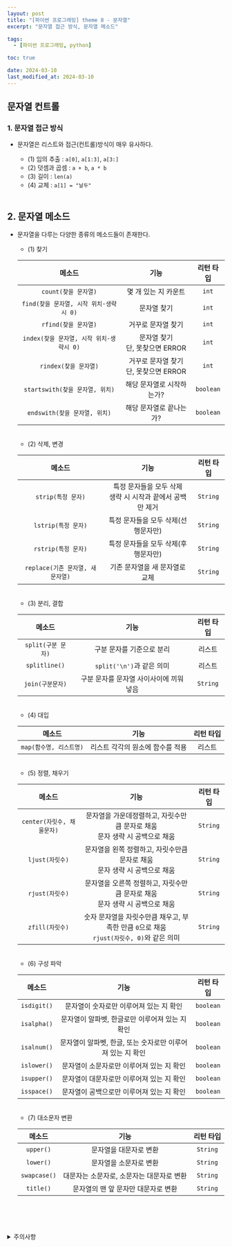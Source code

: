 ```yaml
---
layout: post
title: "[파이썬 프로그래밍] theme 8 - 문자열"
excerpt: "문자열 접근 방식, 문자열 메소드"

tags:
  - [파이썬 프로그래밍, python]

toc: true

date: 2024-03-10
last_modified_at: 2024-03-10
---
```

## 문자열 컨트롤
### 1. 문자열 접근 방식
- 문자열은 리스트와 접근(컨트롤)방식이 매우 유사하다.  
  - (1) 임의 추출 : `a[0]`, `a[1:3]`, `a[3:]`
  - (2) 덧셈과 곱셈 : `a + b`, `a * b`
  - (3) 길이 : `len(a)`
  - (4) 교체 : `a[1] = "날두"`

  <br>

## 2. 문자열 메소드
- 문자열을 다루는 다양한 종류의 메소드들이 존재한다.  

  - (1) 찾기

  |메소드|기능|리턴 타입|
  |:---:|:---:|:---:|
  |`count(찾을 문자열)`|몇 개 있는 지 카운트|`int`|
  |`find(찾을 문자열, 시작 위치-생략시 0)`|문자열 찾기|`int`|
  |`rfind(찾을 문자열)`|거꾸로 문자열 찾기|`int`|
  |`index(찾을 문자열, 시작 위치-생략시 0)`|문자열 찾기<br>단, 못찾으면 ERROR|`int`|
  |`rindex(찾을 문자열)`|거꾸로 문자열 찾기<br>단, 못찾으면 ERROR|`int`|
  |`startswith(찾을 문자열, 위치)`|해당 문자열로 시작하는가?|`boolean`|
  |`endswith(찾을 문자열, 위치)`|해당 문자열로 끝나는가?|`boolean`|

  <br>

  - (2) 삭제, 변경
  
  |메소드|기능|리턴 타입|
  |:---:|:---:|:---:|
  |`strip(특정 문자)`|특정 문자들을 모두 삭제<br>생략 시 시작과 끝에서 공백만 제거|`String`|
  |`lstrip(특정 문자)`|특정 문자들을 모두 삭제(선행문자만)|`String`|
  |`rstrip(특정 문자)`|특정 문자들을 모두 삭제(후행문자만)|`String`|
  |`replace(기존 문자열, 새 문자열)`|기존 문자열을 새 문자열로 교체|`String`|

  <br>

  - (3) 분리, 결합

  |메소드|기능|리턴 타입|
  |:---:|:---:|:---:|
  |`split(구분 문자)`|구분 문자를 기준으로 분리|리스트|
  |`splitline()`|`split('\n')`과 같은 의미|리스트|
  |`join(구분문자)`|구분 문자를 문자열 사이사이에 끼워 넣음|`String`|

  <br>

  - (4) 대입

  |메소드|기능|리턴 타입|
  |:---:|:---:|:---:|
  |`map(함수명, 리스트명)`|리스트 각각의 원소에 함수를 적용|리스트|

  <br>

  - (5) 정렬, 채우기

  |메소드|기능|리턴 타입|
  |:---:|:---:|:---:|
  |`center(자릿수, 채울문자)`|문자열을 가운데정렬하고, 자릿수만큼 문자로 채움<br>문자 생략 시 공백으로 채움|`String`|
  |`ljust(자릿수)`|문자열을 왼쪽 정렬하고, 자릿수만큼 문자로 채움<br>문자 생략 시 공백으로 채움|`String`|
  |`rjust(자릿수)`|문자열을 오른쪽 정렬하고, 자릿수만큼 문자로 채움<br>문자 생략 시 공백으로 채움|`String`|
  |`zfill(자릿수)`|숫자 문자열을 자릿수만큼 채우고, 부족한 만큼 `0`으로 채움<br>`rjust(자릿수, 0)`와 같은 의미|`String`|

  <br>

  - (6) 구성 파악

  |메소드|기능|리턴 타입|
  |:---:|:---:|:---:|
  |`isdigit()`|문자열이 숫자로만 이루어져 있는 지 확인|`boolean`|
  |`isalpha()`|문자열이 알파벳, 한글로만 이루어져 있는 지 확인|`boolean`|
  |`isalnum()`|문자열이 알파벳, 한글, 또는 숫자로만 이루어져 있는 지 확인|`boolean`|
  |`islower()`|문자열이 소문자로만 이루어져 있는 지 확인|`boolean`|
  |`isupper()`|문자열이 대문자로만 이루어져 있는 지 확인|`boolean`|
  |`isspace()`|문자열이 공백으로만 이루어져 있는 지 확인|`boolean`|  

  <br>

  - (7) 대소문자 변환

  |메소드|기능|리턴 타입|
  |:---:|:---:|:---:|
  |`upper()`|문자열을 대문자로 변환|`String`|
  |`lower()`|문자열을 소문자로 변환|`String`|
  |`swapcase()`|대문자는 소문자로, 소문자는 대문자로 변환|`String`|
  |`title()`|문자열의 맨 앞 문자만 대문자로 변환|`String`|

<br>
<br>
<br>
<br>
<details>
<summary>주의사항</summary>
<div markdown="1">

이 포스팅은 강원대학교 이헌길 교수님의 파이썬 프로그래밍 수업을 들으며 내용을 정리 한 것입니다.  
수업 내용에 대한 저작권은 교수님께 있으니,  
다른 곳으로의 무분별한 내용 복사를 자제해 주세요.

</div>
</details> 